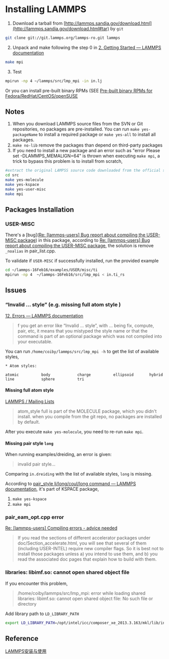 # Installing LAMMPS

1. Download a tarball from [http://lammps.sandia.gov/download.html](http://lammps.sandia.gov/download.html#tar) by `git`
```bash
git clone git://git.lammps.org/lammps-ro.git lammps
```
2. Unpack and make following the step 0 in [2. Getting Started — LAMMPS documentation](http://lammps.sandia.gov/doc/Section_start.html#running-lammps)
```bash
make mpi
```
3. Test
```bash
mpirun -np 4 ~/lammps/src/lmp_mpi -in in.lj 
```

Or you can install pre-built binary RPMs (SEE [Pre-built binary RPMs for Fedora/RedHat/CentOS/openSUSE](http://lammps.sandia.gov/download.html#rpm)

## Notes

1. When you download LAMMPS source files from the SVN or Git repositories, no packages are pre-installed. You can run `make yes-packageName` to install a required package or `make yes-all` to install all packages.
2. `make no-lib` remove the packages than depend on third-party packages
3. If you need to install a new package and an error such as "error Please set -DLAMMPS_MEMALIGN=64" is thrown when executing `make mpi`, a trick to bypass this problem is to install from scratch,
```bash
#extract the original LAMPSS source code downloaded from the official site
cd src
make yes-molecule
make yes-kspace
make yes-user-misc
make mpi
```

## Packages Installation

### USER-MISC

There's a [bug]([Re: [lammps-users] Bug report about compiling the USER-MISC package](http://lammps.sandia.gov/threads/msg56953.html)) in this package, according to [Re: [lammps-users] Bug report about compiling the USER-MISC package](http://lammps.sandia.gov/threads/msg56953.html), the solution is remove `_noalias` in pair_list.cpp.

To validate if `USER-MISC` if successfully installed, run the provided example 
```sh
cd ~/lammps-16Feb16/examples/USER/misc/ti
mpirun -np 4  ~/lammps-16Feb16/src/lmp_mpi < in.ti_rs
```

## Issues

### “Invalid ... style” (e.g. missing full atom style )

[12. Errors — LAMMPS documentation](http://lammps.sandia.gov/doc/Section_errors.html)
>f you get an error like “Invalid ... style”, with ... being fix, compute, pair, etc, it means that you mistyped the style name or that the command is part of an optional package which was not compiled into your executable.

You can run `/home/coiby/lammps/src/lmp_mpi -h` to get the list of available styles,
```
* Atom styles:

atomic          body            charge          ellipsoid       hybrid          
line            sphere          tri
```
#### Missing full atom style

[LAMMPS / Mailing Lists](https://sourceforge.net/p/lammps/mailman/message/34639586/)
>atom_style full is part of the MOLECULE package, which you didn't install.
when you compile from the git repo, no packages are installed by default.

After you execute `make yes-molecule`, you need to re-run `make mpi`.

#### Missing pair style `long`

When running examples/dreiding, an error is given:
>invalid pair style...

Comparing `in.dreiding` with the list of available styles, `long` is missing.

According to [pair_style lj/long/coul/long command — LAMMPS documentation](http://lammps.sandia.gov/doc/pair_lj_long.html), it's part of KSPACE package,
1. `make yes-kspace`
2. `make mpi`

### pair_eam_opt.cpp  error

[Re: [lammps-users] Compiling errors - advice needed](http://lammps.sandia.gov/threads/msg48777.html)
>If you read the sections of different accelerator packages under doc/Section_accelerate.html, you will see that several of them (including USER-INTEL) require new compiler flags.  So it is best not to install those packages unless a) you intend to use them, and b) you read the associated doc pages that explain how to build with them.

###  libraries: libimf.so: cannot open shared object file
If you encounter this problem,
>/home/coiby/lammps/src/lmp_mpi: error while loading shared libraries: libimf.so: cannot open shared object file: No such file or directory

Add library path to `LD_LIBRARY_PATH`
```bash
export LD_LIBRARY_PATH=/opt/intel/icc/composer_xe_2013.3.163/mkl/lib/intel64:/opt/intel/icc/composer_xe_2013.3.163/compiler/lib/intel64:$LD_LIBRARY_PATH
```

## Reference

[LAMMPS安装与使用](http://www.sccas.cas.cn/yhfw/wdypx/wd/jswd/201112/W020111215327529481126.pdf)